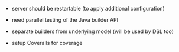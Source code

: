 
- server should be restartable (to apply additional configuration)
- need parallel testing of the Java builder API
- separate builders from underlying model (will be used by DSL too)

- setup Coveralls for coverage



